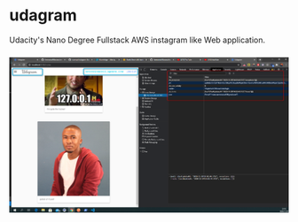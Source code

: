 # udagram
Udacity's Nano Degree Fullstack AWS instagram like Web application. 

<h3></h3>
<img src = "./udagram.png">
